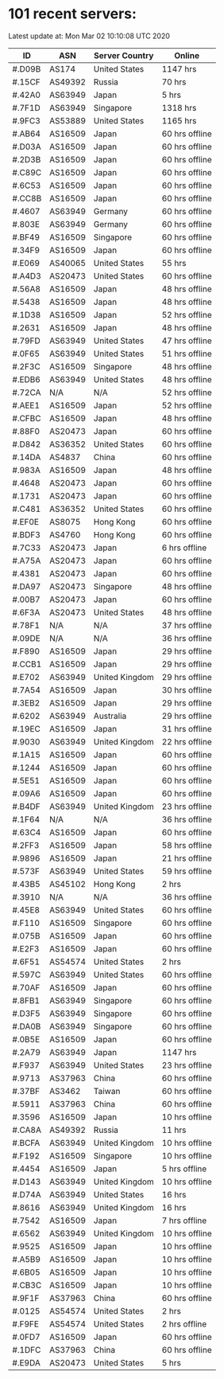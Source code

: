# 101 recent servers:

Latest update at: Mon Mar 02 10:10:08 UTC 2020

| ID | ASN | Server Country | Online |
| -- | --- | -------------- | ------ |
| #.D09B | AS174 | United States | 1147 hrs |
| #.15CF | AS49392 | Russia | 70 hrs |
| #.42A0 | AS63949 | Japan | 5 hrs |
| #.7F1D | AS63949 | Singapore | 1318 hrs |
| #.9FC3 | AS53889 | United States | 1165 hrs |
| #.AB64 | AS16509 | Japan | 60 hrs offline |
| #.D03A | AS16509 | Japan | 60 hrs offline |
| #.2D3B | AS16509 | Japan | 60 hrs offline |
| #.C89C | AS16509 | Japan | 60 hrs offline |
| #.6C53 | AS16509 | Japan | 60 hrs offline |
| #.CC8B | AS16509 | Japan | 60 hrs offline |
| #.4607 | AS63949 | Germany | 60 hrs offline |
| #.803E | AS63949 | Germany | 60 hrs offline |
| #.BF49 | AS16509 | Singapore | 60 hrs offline |
| #.34F9 | AS16509 | Japan | 60 hrs offline |
| #.E069 | AS40065 | United States | 55 hrs |
| #.A4D3 | AS20473 | United States | 60 hrs offline |
| #.56A8 | AS16509 | Japan | 48 hrs offline |
| #.5438 | AS16509 | Japan | 48 hrs offline |
| #.1D38 | AS16509 | Japan | 52 hrs offline |
| #.2631 | AS16509 | Japan | 48 hrs offline |
| #.79FD | AS63949 | United States | 47 hrs offline |
| #.0F65 | AS63949 | United States | 51 hrs offline |
| #.2F3C | AS16509 | Singapore | 48 hrs offline |
| #.EDB6 | AS63949 | United States | 48 hrs offline |
| #.72CA | N/A | N/A | 52 hrs offline |
| #.AEE1 | AS16509 | Japan | 52 hrs offline |
| #.CFBC | AS16509 | Japan | 48 hrs offline |
| #.88F0 | AS20473 | Japan | 60 hrs offline |
| #.D842 | AS36352 | United States | 60 hrs offline |
| #.14DA | AS4837 | China | 60 hrs offline |
| #.983A | AS16509 | Japan | 48 hrs offline |
| #.4648 | AS20473 | Japan | 60 hrs offline |
| #.1731 | AS20473 | Japan | 60 hrs offline |
| #.C481 | AS36352 | United States | 60 hrs offline |
| #.EF0E | AS8075 | Hong Kong | 60 hrs offline |
| #.BDF3 | AS4760 | Hong Kong | 60 hrs offline |
| #.7C33 | AS20473 | Japan | 6 hrs offline |
| #.A75A | AS20473 | Japan | 60 hrs offline |
| #.4381 | AS20473 | Japan | 60 hrs offline |
| #.DA97 | AS20473 | Singapore | 48 hrs offline |
| #.00B7 | AS20473 | Japan | 60 hrs offline |
| #.6F3A | AS20473 | United States | 48 hrs offline |
| #.78F1 | N/A | N/A | 37 hrs offline |
| #.09DE | N/A | N/A | 36 hrs offline |
| #.F890 | AS16509 | Japan | 29 hrs offline |
| #.CCB1 | AS16509 | Japan | 29 hrs offline |
| #.E702 | AS63949 | United Kingdom | 29 hrs offline |
| #.7A54 | AS16509 | Japan | 30 hrs offline |
| #.3EB2 | AS16509 | Japan | 29 hrs offline |
| #.6202 | AS63949 | Australia | 29 hrs offline |
| #.19EC | AS16509 | Japan | 31 hrs offline |
| #.9030 | AS63949 | United Kingdom | 22 hrs offline |
| #.1A15 | AS16509 | Japan | 60 hrs offline |
| #.1244 | AS16509 | Japan | 60 hrs offline |
| #.5E51 | AS16509 | Japan | 60 hrs offline |
| #.09A6 | AS16509 | Japan | 60 hrs offline |
| #.B4DF | AS63949 | United Kingdom | 23 hrs offline |
| #.1F64 | N/A | N/A | 36 hrs offline |
| #.63C4 | AS16509 | Japan | 60 hrs offline |
| #.2FF3 | AS16509 | Japan | 58 hrs offline |
| #.9896 | AS16509 | Japan | 21 hrs offline |
| #.573F | AS63949 | United States | 59 hrs offline |
| #.43B5 | AS45102 | Hong Kong | 2 hrs |
| #.3910 | N/A | N/A | 36 hrs offline |
| #.45E8 | AS63949 | United States | 60 hrs offline |
| #.F110 | AS16509 | Singapore | 60 hrs offline |
| #.075B | AS16509 | Japan | 60 hrs offline |
| #.E2F3 | AS16509 | Japan | 60 hrs offline |
| #.6F51 | AS54574 | United States | 2 hrs |
| #.597C | AS63949 | United States | 60 hrs offline |
| #.70AF | AS16509 | Japan | 60 hrs offline |
| #.8FB1 | AS63949 | Singapore | 60 hrs offline |
| #.D3F5 | AS63949 | Singapore | 60 hrs offline |
| #.DA0B | AS63949 | Singapore | 60 hrs offline |
| #.0B5E | AS16509 | Japan | 60 hrs offline |
| #.2A79 | AS63949 | Japan | 1147 hrs |
| #.F937 | AS63949 | United States | 23 hrs offline |
| #.9713 | AS37963 | China | 60 hrs offline |
| #.37BF | AS3462 | Taiwan | 60 hrs offline |
| #.5911 | AS37963 | China | 60 hrs offline |
| #.3596 | AS16509 | Japan | 10 hrs offline |
| #.CA8A | AS49392 | Russia | 11 hrs |
| #.BCFA | AS63949 | United Kingdom | 10 hrs offline |
| #.F192 | AS16509 | Singapore | 10 hrs offline |
| #.4454 | AS16509 | Japan | 5 hrs offline |
| #.D143 | AS63949 | United Kingdom | 10 hrs offline |
| #.D74A | AS63949 | United States | 16 hrs |
| #.8616 | AS63949 | United Kingdom | 16 hrs |
| #.7542 | AS16509 | Japan | 7 hrs offline |
| #.6562 | AS63949 | United Kingdom | 10 hrs offline |
| #.9525 | AS16509 | Japan | 10 hrs offline |
| #.A5B9 | AS16509 | Japan | 10 hrs offline |
| #.6B05 | AS16509 | Japan | 10 hrs offline |
| #.CB3C | AS16509 | Japan | 10 hrs offline |
| #.9F1F | AS37963 | China | 60 hrs offline |
| #.0125 | AS54574 | United States | 2 hrs |
| #.F9FE | AS54574 | United States | 2 hrs offline |
| #.0FD7 | AS16509 | Japan | 60 hrs offline |
| #.1DFC | AS37963 | China | 60 hrs offline |
| #.E9DA | AS20473 | United States | 5 hrs |

